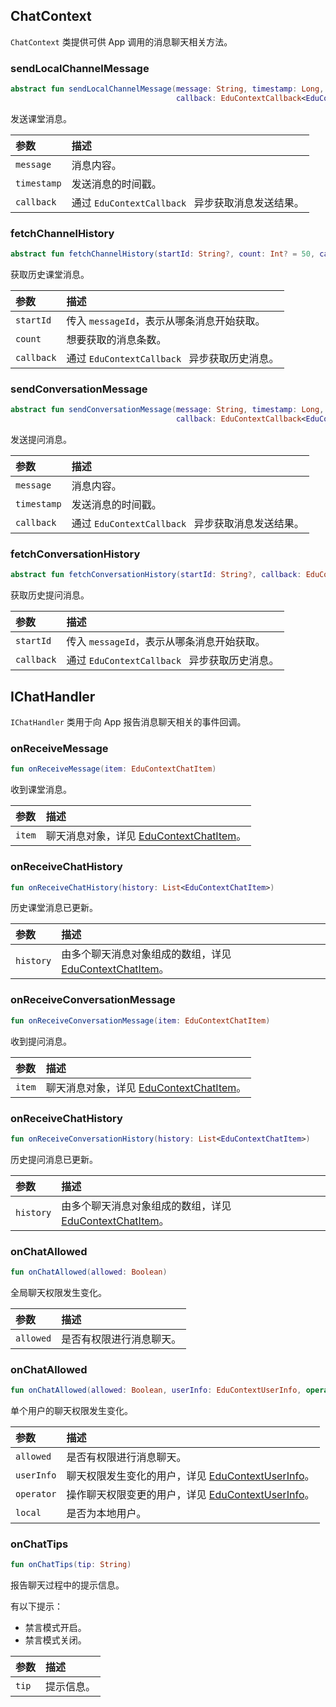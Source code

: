 ## ChatContext

`ChatContext` 类提供可供 App 调用的消息聊天相关方法。

### sendLocalChannelMessage

```kotlin
abstract fun sendLocalChannelMessage(message: String, timestamp: Long,
                                     callback: EduContextCallback<EduContextChatItemSendResult>): EduContextChatItem
```

发送课堂消息。

| 参数        | 描述                                              |
| :---------- | :------------------------------------------------ |
| `message`   | 消息内容。                                        |
| `timestamp` | 发送消息的时间戳。                                |
| `callback`  | 通过 `EduContextCallback ` 异步获取消息发送结果。 |

### fetchChannelHistory

```kotlin
abstract fun fetchChannelHistory(startId: String?, count: Int? = 50, callback: EduContextCallback<List<EduContextChatItem>>)
```

获取历史课堂消息。

| 参数       | 描述                                          |
| :--------- | :-------------------------------------------- |
| `startId`  | 传入 `messageId`，表示从哪条消息开始获取。    |
| `count`    | 想要获取的消息条数。                          |
| `callback` | 通过 `EduContextCallback ` 异步获取历史消息。 |

### sendConversationMessage

```kotlin
abstract fun sendConversationMessage(message: String, timestamp: Long,
                                     callback: EduContextCallback<EduContextChatItemSendResult>): EduContextChatItem
```

发送提问消息。

| 参数        | 描述                                              |
| :---------- | :------------------------------------------------ |
| `message`   | 消息内容。                                        |
| `timestamp` | 发送消息的时间戳。                                |
| `callback`  | 通过 `EduContextCallback ` 异步获取消息发送结果。 |

### fetchConversationHistory

```kotlin
abstract fun fetchConversationHistory(startId: String?, callback: EduContextCallback<List<EduContextChatItem>>)
```

获取历史提问消息。

| 参数       | 描述                                          |
| :--------- | :-------------------------------------------- |
| `startId`  | 传入 `messageId`，表示从哪条消息开始获取。    |
| `callback` | 通过 `EduContextCallback ` 异步获取历史消息。 |

## IChatHandler

`IChatHandler` 类用于向 App 报告消息聊天相关的事件回调。

### onReceiveMessage

```kotlin
fun onReceiveMessage(item: EduContextChatItem)
```

收到课堂消息。

| 参数   | 描述                                                                                                                                |
| :----- | :---------------------------------------------------------------------------------------------------------------------------------- |
| `item` | 聊天消息对象，详见 [EduContextChatItem](/cn/agora-class/edu_context_api_ref_android_type_def?platform=Android#educontextchatitem)。 |

### onReceiveChatHistory

```kotlin
fun onReceiveChatHistory(history: List<EduContextChatItem>)
```

历史课堂消息已更新。

| 参数      | 描述                                                                                                                                                |
| :-------- | :-------------------------------------------------------------------------------------------------------------------------------------------------- |
| `history` | 由多个聊天消息对象组成的数组，详见 [EduContextChatItem](/cn/agora-class/edu_context_api_ref_android_type_def?platform=Android#educontextchatitem)。 |

### onReceiveConversationMessage

```kotlin
fun onReceiveConversationMessage(item: EduContextChatItem)
```

收到提问消息。

| 参数   | 描述                                                                                                                                |
| :----- | :---------------------------------------------------------------------------------------------------------------------------------- |
| `item` | 聊天消息对象，详见 [EduContextChatItem](/cn/agora-class/edu_context_api_ref_android_type_def?platform=Android#educontextchatitem)。 |

### onReceiveChatHistory

```kotlin
fun onReceiveConversationHistory(history: List<EduContextChatItem>)
```

历史提问消息已更新。

| 参数      | 描述                                                                                                                                                |
| :-------- | :-------------------------------------------------------------------------------------------------------------------------------------------------- |
| `history` | 由多个聊天消息对象组成的数组，详见 [EduContextChatItem](/cn/agora-class/edu_context_api_ref_android_type_def?platform=Android#educontextchatitem)。 |

### onChatAllowed

```kotlin
fun onChatAllowed(allowed: Boolean)
```

全局聊天权限发生变化。

| 参数      | 描述                     |
| :-------- | :----------------------- |
| `allowed` | 是否有权限进行消息聊天。 |

### onChatAllowed

```kotlin
fun onChatAllowed(allowed: Boolean, userInfo: EduContextUserInfo, operator: EduContextUserInfo?, local: Boolean)
```

单个用户的聊天权限发生变化。

| 参数       | 描述                                                                                                                                          |
| :--------- | :-------------------------------------------------------------------------------------------------------------------------------------------- |
| `allowed`  | 是否有权限进行消息聊天。                                                                                                                      |
| `userInfo` | 聊天权限发生变化的用户，详见 [EduContextUserInfo](/cn/agora-class/edu_context_api_ref_android_type_def?platform=Android#educontextuserinfo)。 |
| `operator` | 操作聊天权限变更的用户，详见 [EduContextUserInfo](/cn/agora-class/edu_context_api_ref_android_type_def?platform=Android#educontextuserinfo)。 |
| `local`    | 是否为本地用户。                                                                                                                              |

### onChatTips

```kotlin
fun onChatTips(tip: String)
```

报告聊天过程中的提示信息。

有以下提示：

-   禁言模式开启。
-   禁言模式关闭。

| 参数  | 描述       |
| :---- | :--------- |
| `tip` | 提示信息。 |
